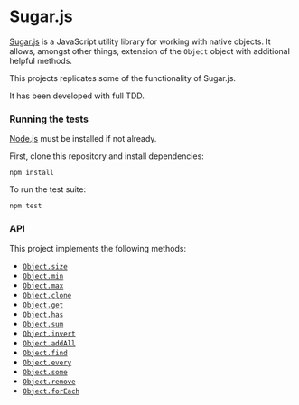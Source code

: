 # Sugar.js

[Sugar.js](https://sugarjs.com/) is a JavaScript utility library for working with native objects. It allows, amongst other things, extension of the `Object` object with additional helpful methods.

This projects replicates some of the functionality of Sugar.js.

It has been developed with full TDD.

### Running the tests

[Node.js](https://nodejs.org/en/) must be installed if not already.

First, clone this repository and install dependencies:

    npm install

To run the test suite:

    npm test

### API

This project implements the following methods:

- [`Object.size`](https://sugarjs.com/docs/#/Object/size)
- [`Object.min`](https://sugarjs.com/docs/#/Object/min)
- [`Object.max`](https://sugarjs.com/docs/#/Object/max)
- [`Object.clone`](https://sugarjs.com/docs/#/Object/clone)
- [`Object.get`](https://sugarjs.com/docs/#/Object/get)
- [`Object.has`](https://sugarjs.com/docs/#/Object/has)
- [`Object.sum`](https://sugarjs.com/docs/#/Object/sum)
- [`Object.invert`](https://sugarjs.com/docs/#/Object/invery)
- [`Object.addAll`](https://sugarjs.com/docs/#/Object/addAll)
- [`Object.find`](https://sugarjs.com/docs/#/Object/find)
- [`Object.every`](https://sugarjs.com/docs/#/Object/every)
- [`Object.some`](https://sugarjs.com/docs/#/Object/some)
- [`Object.remove`](http://sugarjs.com/docs/#/Object/remove)
- [`Object.forEach`](http://sugarjs.com/docs/#/Object/forEach)